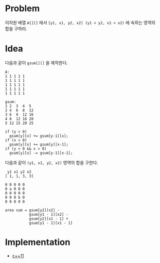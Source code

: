# Problem

이차원 배열 `A[][]` 에서 `[y1, x1, y2, x2] (y1 < y2, x1 < x2)` 에 속하는 영역의 합을 구하라.

# Idea

다음과 같이 `gsum[][]` 을 제작한다.

```
A:
1 1 1 1 1
1 1 1 1 1
1 1 1 1 1
1 1 1 1 1
1 1 1 1 1

gsum:
1 2  3  4  5
2 4  6  8  12
3 6  9  12 16
4 8  12 16 20
5 12 15 20 25

if (y > 0)
  gsum[y][x] += gsum[y-1][x];
if (x > 0)
  gsum[y][x] += gsum[y][x-1];
if (y > 0 && x > 0)
  gsum[y][x] -= gsum[y-1][x-1];
``` 

다음과 같이 `(y1, x1, y2, x2)` 영역의 합을 구한다.

```
 y1 x1 y2 x2
[ 1, 1, 3, 3]

0 0 0 0 0
0 a 0 0 0
0 0 0 0 0
0 0 0 b 0
0 0 0 0 0

area sum = gsum[y2][x2] - 
           gsum[y1 - 1][x2] -
           gsum[y2][x1 - 1] +
           gsum[y1 - 1][x1 - 1]
```

# Implementation

* [c++11](a.cpp)
